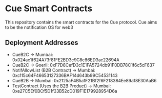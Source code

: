 # Cue Smart Contracts

This repository contains the smart contracts for the Cue protocol.
Cue aims to be the notification OS for web3

## Deployment Addresses

- CueB2C -> Mumbai: 0x024ac1f624A73f81FE2BD3c9C8c86ED3ac22694A
- CueB2C -> Goerli: 0xF7D8CefD3c1E1FA5724db91F0DB78C1f6c5cF637
- NotifAllowList (B2B Contract) -> Mumbai: 0xc115c64F46653127336BAF14d643b99C54531143
- CueB2B -> Mumbai: 0x2125aF4B5a1F21Bf2f6F218384Ee89a18E30AaB6
- TestContract (Uses the B2B Product) -> Mumbai: 0xe27C5Ef0BCf5D1f33B52cD019F1E179928954D6a
